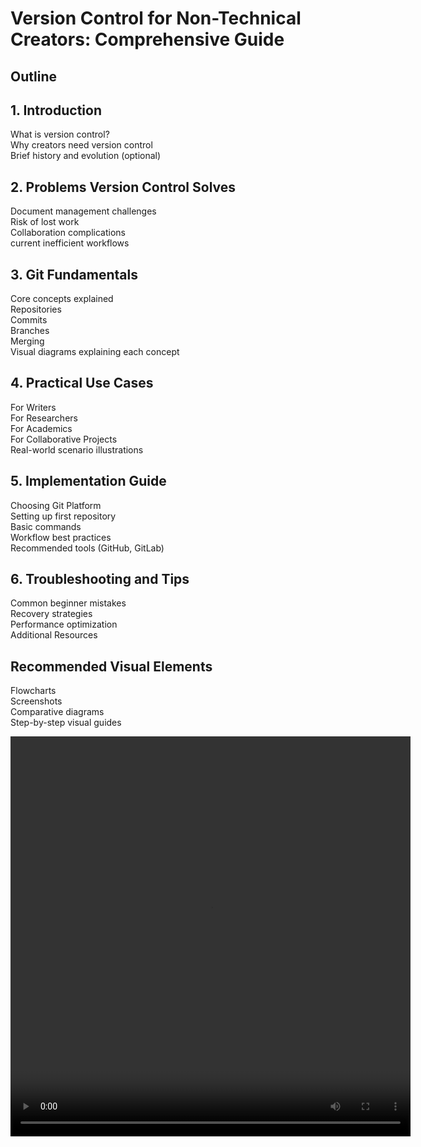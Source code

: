 # Version Control for Non-Technical Creators: Comprehensive Guide

## Outline

## 1. Introduction

What is version control?  
Why creators need version control  
Brief history and evolution (optional)

## 2. Problems Version Control Solves

Document management challenges  
Risk of lost work  
Collaboration complications  
current inefficient workflows  

## 3. Git Fundamentals

Core concepts explained  
Repositories  
Commits  
Branches  
Merging  
Visual diagrams explaining each concept

## 4. Practical Use Cases

For Writers  
For Researchers  
For Academics  
For Collaborative Projects  
Real-world scenario illustrations

## 5. Implementation Guide

Choosing Git Platform  
Setting up first repository  
Basic commands  
Workflow best practices  
Recommended tools (GitHub, GitLab)

## 6. Troubleshooting and Tips

Common beginner mistakes  
Recovery strategies  
Performance optimization  
Additional Resources

## Recommended Visual Elements

Flowcharts  
Screenshots  
Comparative diagrams  
Step-by-step visual guides

<video controls width='640' height='640'><source src='3 steps to a successful idea meritocracy.mp4' type='video/mp4'>
</video>
